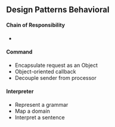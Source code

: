  Design Patterns Behavioral
-

#### Chain of Responsibility
*

#### Command
* Encapsulate request as an Object 
* Object-oriented callback
* Decouple sender from processor

#### Interpreter
* Represent a grammar 
* Map a domain 
* Interpret a sentence 
